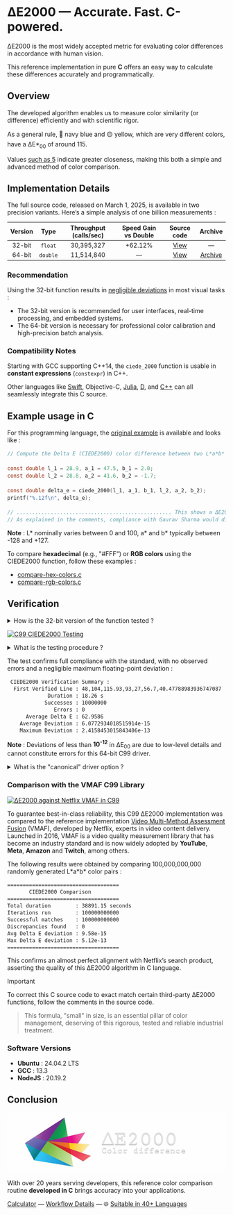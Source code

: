# ΔE2000 — Accurate. Fast. C-powered.

ΔE2000 is the most widely accepted metric for evaluating color differences in accordance with human vision.

This reference implementation in pure **C** offers an easy way to calculate these differences accurately and programmatically.

## Overview

The developed algorithm enables us to measure color similarity (or difference) efficiently and with scientific rigor.

As a general rule, 🔵 navy blue and 🟡 yellow, which are very different colors, have a ΔE\*<sub>00</sub> of around 115.

Values [such as 5](https://michel-leonard.github.io/ciede2000-color-matching/de2000-rgb-pairs.html?seq=50&delta-e=5) indicate greater closeness, making this both a simple and advanced method of color comparison.

## Implementation Details

The full source code, released on March 1, 2025, is available in two precision variants. Here’s a simple analysis of one billion measurements :

| Version |  Type | 	Throughput (calls/sec)	 | Speed Gain vs Double | Source code | Archive |
|:--:|:--:|:--:|:--:|:--:|:--:|
| 32-bit | `float` | 30,395,327 | +62.12%  | [View](ciede-2000-single-precision.c#L23) | — |
| 64-bit | `double` | 11,514,840 | — | [View](../../ciede-2000.c#L13) | [Archive](https://web.archive.org/https://raw.githubusercontent.com/michel-leonard/ciede2000-color-matching/refs/heads/main/ciede-2000.c) |

### Recommendation

Using the 32-bit function results in [negligible deviations](../../#use-the-ciede_2000-function-in-32-bit-rather-than-64-bit) in most visual tasks :

- The 32-bit version is recommended for user interfaces, real-time processing, and embedded systems.
- The 64-bit version is necessary for professional color calibration and high-precision batch analysis.

### Compatibility Notes

Starting with GCC supporting C++14, the `ciede_2000` function is usable in **constant expressions** (`constexpr`) in C++.

Other languages like [Swift](../swift#δe2000--accurate-fast-swift-powered), Objective-C, [Julia](../jl#δe2000--accurate-fast-julia-powered), [D](../d#δe2000--accurate-fast-d-powered), and [C++](../cpp#δe2000--accurate-fast-c-powered) can all seamlessly integrate this C source.


## Example usage in C

For this programming language, the [original example](../../#source-code-in-c) is available and looks like :

```c
// Compute the Delta E (CIEDE2000) color difference between two L*a*b* colors in C99

const double l_1 = 28.9, a_1 = 47.5, b_1 = 2.0;
const double l_2 = 28.8, a_2 = 41.6, b_2 = -1.7;

const double delta_e = ciede_2000(l_1, a_1, b_1, l_2, a_2, b_2);
printf("%.12f\n", delta_e);

// .................................................. This shows a ΔE2000 of 2.7749016764
// As explained in the comments, compliance with Gaurav Sharma would display 2.7749152801
```

**Note** : L\* nominally varies between 0 and 100, a\* and b\* typically between -128 and +127.

To compare **hexadecimal** (e.g., "#FFF") or **RGB colors** using the CIEDE2000 function, follow these examples :
- [compare-hex-colors.c](compare-hex-colors.c#L215)
- [compare-rgb-colors.c](compare-rgb-colors.c#L215)

## Verification

<details>
<summary>How is the 32-bit version of the function tested ?</summary>

The 32-bit version of `ciede_2000` inherits the validity of the 64-bit version by construction, thanks to a bit-by-bit transitive validation chain.

Firstly, the 64-bit C implementation of the function has been extensively validated against reliable references such as Netflix’s VMAF library and Gaurav Sharma’s (University of Rochester) authoritative ΔE2000 formulation. This ensures that the 64-bit implementation can be used to verify other implementations, as it is compliant with academic and industry standards, and is certainly suitable for production use.

Next, a fully templated C++ version was created to support multiple floating-point precisions. When instantiated with `double`, this C++ version produces bit-for-bit identical results to the validated 64-bit C version, while with float it corresponds exactly to the 32-bit C version.

Therefore, although the 32-bit and 64-bit versions differ in terms of precision, each aligns perfectly with the corresponding modeled C++ version. This confirms that the 32-bit implementation behaves correctly in reflecting the validated model version instantiated with `float`.

This layered validation is reinforced by automated tests (`tests/cpp/ciede-2000-identity.cpp`), which run 80 million random color pairs in both implementations, compiled with aggressive optimizations (`g++ -std=c++14 -Ofast`), applying zero tolerance for output differences.

> In summary, the 32-bit version is often ideal, working up to 60% faster, with a smaller footprint and negligible deviation of ±0.0002.
</details>

[![C99 CIEDE2000 Testing](https://github.com/michel-leonard/ciede2000-color-matching/actions/workflows/test-c.yml/badge.svg)](https://github.com/michel-leonard/ciede2000-color-matching/actions/workflows/test-c.yml)

<details>
<summary>What is the testing procedure ?</summary>

The C99 implementation is tested against several external [established sources](../#dynamic-tests-with-established-libraries), and internally against JavaScript, like this :

1. `command -v node > /dev/null || { sudo apt-get update && sudo apt-get install nodejs ; }`
2. `command -v gcc > /dev/null || { sudo apt-get update && sudo apt-get install gcc ; }`
3. `gcc -std=c99 -Wall -pedantic -O2 -g tests/c/ciede-2000-driver.c -o ciede-2000-driver -lm`
4. `./ciede-2000-driver --generate 10000000 --output-file test-cases.csv`
5. `./ciede-2000-driver -s -i test-cases.csv | node tests/js/ciede-2000-driver.js`

Where the two main files involved are [ciede-2000-driver.c](ciede-2000-driver.c) for calculations, and [test-c.yml](../../.github/workflows/test-c.yml) for automation. Note that the test driver must be compiled with the `-O2` option, not `-Ofast`, otherwise it will omit testing for negative zeros, in return for a negligible overall time saving.
</details>

The test confirms full compliance with the standard, with no observed errors and a negligible maximum floating-point deviation :

```
 CIEDE2000 Verification Summary :
  First Verified Line : 48,104,115.93,93,27,56.7,40.47788983936747087
             Duration : 18.26 s
            Successes : 10000000
               Errors : 0
      Average Delta E : 62.9586
    Average Deviation : 6.0772934018515914e-15
    Maximum Deviation : 2.4158453015843406e-13
```

**Note** : Deviations of less than **10<sup>-12</sup>** in ΔE<sub>00</sub> are due to low-level details and cannot constitute errors for this 64-bit C99 driver.

<details>
<summary>What is the "canonical" driver option ?</summary>

As indicated in the C driver help (when using `--help`), with the `--canonical` option we test implementations such as Gaurav Sharma’s and OpenJDK’s, without this option (default) we test implementations such as Bruce Lindbloom’s and Netflix’s VMAF. These two implementations differ by up to ±0.0003 on ΔE\*<sub>00</sub> results, so to set up accurate tests, expressly in metrology and 64-bit, this command-line option can be key.
</details>

### Comparison with the VMAF C99 Library

[![ΔE2000 against Netflix VMAF in C99](https://github.com/michel-leonard/ciede2000-color-matching/actions/workflows/vs-netflix.yml/badge.svg)](https://github.com/michel-leonard/ciede2000-color-matching/actions/workflows/vs-netflix.yml)

To guarantee best-in-class reliability, this C99 ΔE2000 implementation was compared to the reference implementation [Video Multi-Method Assessment Fusion](https://github.com/Netflix/vmaf) (VMAF), developed by Netflix, experts in video content delivery. Launched in 2016, VMAF is a video quality measurement library that has become an industry standard and is now widely adopted by **YouTube**, **Meta**, **Amazon** and **Twitch**, among others.

The following results were obtained by comparing 100,000,000,000 randomly generated L\*a\*b\* color pairs :

```
====================================
       CIEDE2000 Comparison
====================================
Total duration        : 38891.15 seconds
Iterations run        : 100000000000
Successful matches    : 100000000000
Discrepancies found   : 0
Avg Delta E deviation : 9.58e-15
Max Delta E deviation : 5.12e-13
====================================
```

This confirms an almost perfect alignment with Netflix’s search product, asserting the quality of this ΔE2000 algorithm in C language.

> [!IMPORTANT]
> To correct this C source code to exact match certain third-party ΔE2000 functions, follow the comments in the source code.

> This formula, "small" in size, is an essential pillar of color management, deserving of this rigorous, tested and reliable industrial treatment.

### Software Versions

- **Ubuntu** : 24.04.2 LTS
- **GCC** : 13.3
- **NodeJS** : 20.19.2

## Conclusion

![The ΔE*00 equation is very effective at predicting perceived color differences](https://github.com/michel-leonard/ciede2000-color-matching/raw/main/docs/assets/images/logo.jpg)

With over 20 years serving developers, this reference color comparison routine **developed in C** brings accuracy into your applications.

[Calculator](https://michel-leonard.github.io/ciede2000-color-matching/lab-color-calculator.html?L1=27.3&a1=8.3&b1=-11.4&L2=35.4&a2=26.8&b2=37) — [Workflow Details](../../.github/workflows#workflow-details) — 🌐 [Suitable in 40+ Languages](../../#implementations)
